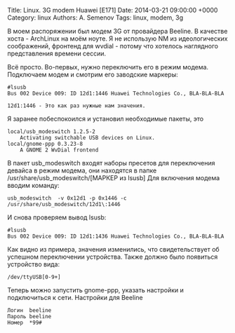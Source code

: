 Title: Linux. 3G modem Huawei [E171]
Date: 2014-03-21 09:00:00 +0000
Category: linux
Authors: A. Semenov
Tags: linux, modem, 3g

В моем распоряжении был модем 3G от провайдера Beeline. В качестве хоста - ArchLinux на моём ноуте. Я не использую NM из идеологических соображений, фронтенд для wvdial - потому что хотелось наглядного представления времени сессии.

Всё просто.
Во-первых, нужно переключить его в режим модема. 
Подключаем модем и смотрим его заводские маркеры:

    #lsusb
    Bus 002 Device 009: ID 12d1:1446 Huawei Technologies Co., BLA-BLA-BLA

    12d1:1446 - Это как раз нужные нам значения.

Я заранее побеспокоился и установил необходимые пакеты, это 

    local/usb_modeswitch 1.2.5-2
        Activating switchable USB devices on Linux.
    local/gnome-ppp 0.3.23-8
        A GNOME 2 WvDial frontend

В пакет usb_modeswitch входят наборы пресетов для переключения девайса в режим модема, они находятся в папке /usr/share/usb_modeswitch/[МАРКЕР из lsusb]
Для включения модема вводим команду:

    usb_modeswitch  -v 0x12d1 -p 0x1446 -c /usr/share/usb_modeswitch/12d1\:1446

И снова проверяем вывод lsusb:

    #lsusb
    Bus 002 Device 009: ID 12d1:1436 Huawei Technologies Co., BLA-BLA-BLA

Как видно из примера, значения изменились, что свидетельствует об успешном переключении устройства. Также должно было появиться устройство вида:

    /dev/ttyUSB[0-9+]

Теперь можно запустить gnome-ppp, указать настройки и подключиться к сети.
Настройки для Beeline

    Логин  beeline
    Пароль beeline
    Номер  *99#

